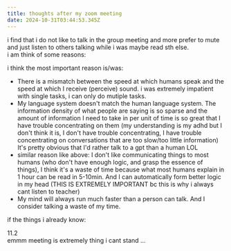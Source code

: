 ```yaml
---
title: thoughts after my zoom meeting
date: 2024-10-31T03:44:53.345Z
---
```




i find that i do not like to talk in the group meeting and more prefer to mute and just listen to others talking while i was maybe read sth else.  
i am think of some reasons:  
  
i think the most important reason is/was: 
- There is a mismatch between the speed at which humans speak and the speed at which I receive (perceive) sound. i was extremely impatient with single tasks, i can only do mutiple tasks.
- My language system doesn't match the human language system. The information density of what people are saying is so sparse and the amount of information I need to take in per unit of time is so great that I have trouble concentrating on them (my understanding is my adhd but I don't think it is, I don't have trouble concentrating, I have trouble concentrating on conversations that are too slow/too little information)  It's pretty obvious that I'd rather talk to a gpt than a human LOL    
- similar reason like above: I don't like communicating things to most humans (who don't have enough logic, and grasp the essence of things), I think it's a waste of time because what most humans explain in 1 hour can be read in 5-10min. And I can automatically form better logic in my head  (THIS IS EXTREMELY IMPORTANT bc this is why i always cant listen to teacher)
- My mind will always run much faster than a person can talk. And I consider talking a waste of my time. 

if the things i already know:    
  
  
11.2  
emmm meeting is extremely thing i cant stand ...
